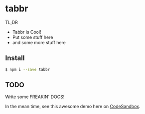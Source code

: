 # tabbr

TL;DR

* Tabbr is Cool!
* Put some stuff here
* and some more stuff here

## Install
```bash
$ npm i --save tabbr
```

## TODO

Write some FREAKIN' DOCS!

In the mean time, see this awesome demo here on [CodeSandbox](https://codesandbox.io/s/XJZPWMJA).
